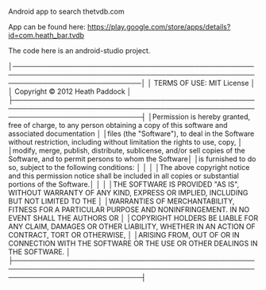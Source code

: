 Android app to search thetvdb.com

App can be found here: https://play.google.com/store/apps/details?id=com.heath_bar.tvdb

The code here is an android-studio project.


│──────────────────────────────────────────────────────────────────────────────────────────────────────────────────────────────│
│                                                  TERMS OF USE: MIT License                                                   │
│                                                  Copyright © 2012 Heath Paddock                                              │
├──────────────────────────────────────────────────────────────────────────────────────────────────────────────────────────────┤
│Permission is hereby granted, free of charge, to any person obtaining a copy of this software and associated documentation    │ 
│files (the "Software"), to deal in the Software without restriction, including without limitation the rights to use, copy,    │
│modify, merge, publish, distribute, sublicense, and/or sell copies of the Software, and to permit persons to whom the Software│
│is furnished to do so, subject to the following conditions:                                                                   │
│                                                                                                                              │
│The above copyright notice and this permission notice shall be included in all copies or substantial portions of the Software.│
│                                                                                                                              │
│THE SOFTWARE IS PROVIDED "AS IS", WITHOUT WARRANTY OF ANY KIND, EXPRESS OR IMPLIED, INCLUDING BUT NOT LIMITED TO THE          │
│WARRANTIES OF MERCHANTABILITY, FITNESS FOR A PARTICULAR PURPOSE AND NONINFRINGEMENT. IN NO EVENT SHALL THE AUTHORS OR         │
│COPYRIGHT HOLDERS BE LIABLE FOR ANY CLAIM, DAMAGES OR OTHER LIABILITY, WHETHER IN AN ACTION OF CONTRACT, TORT OR OTHERWISE,   │
│ARISING FROM, OUT OF OR IN CONNECTION WITH THE SOFTWARE OR THE USE OR OTHER DEALINGS IN THE SOFTWARE.                         │
├──────────────────────────────────────────────────────────────────────────────────────────────────────────────────────────────┤

